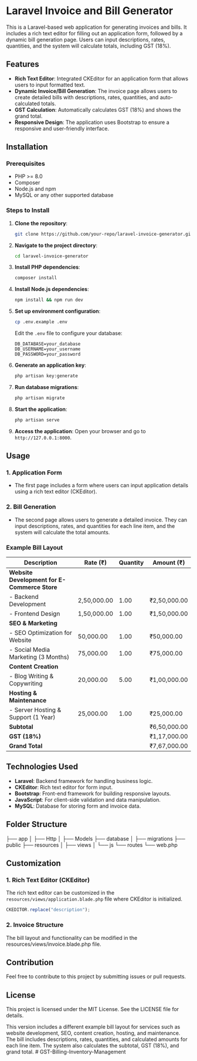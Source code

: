 # Laravel Invoice and Bill Generator

This is a Laravel-based web application for generating invoices and bills. It includes a rich text editor for filling out an application form, followed by a dynamic bill generation page. Users can input descriptions, rates, quantities, and the system will calculate totals, including GST (18%).

## Features

-   **Rich Text Editor**: Integrated CKEditor for an application form that allows users to input formatted text.
-   **Dynamic Invoice/Bill Generation**: The invoice page allows users to create detailed bills with descriptions, rates, quantities, and auto-calculated totals.
-   **GST Calculation**: Automatically calculates GST (18%) and shows the grand total.
-   **Responsive Design**: The application uses Bootstrap to ensure a responsive and user-friendly interface.

## Installation

### Prerequisites

-   PHP >= 8.0
-   Composer
-   Node.js and npm
-   MySQL or any other supported database

### Steps to Install

1. **Clone the repository**:

    ```bash
    git clone https://github.com/your-repo/laravel-invoice-generator.git
    ```

2. **Navigate to the project directory**:

    ```bash
    cd laravel-invoice-generator
    ```

3. **Install PHP dependencies**:

    ```bash
    composer install
    ```

4. **Install Node.js dependencies**:

    ```bash
    npm install && npm run dev
    ```

5. **Set up environment configuration**:

    ```bash
    cp .env.example .env
    ```

    Edit the `.env` file to configure your database:

    ```env
    DB_DATABASE=your_database
    DB_USERNAME=your_username
    DB_PASSWORD=your_password
    ```

6. **Generate an application key**:

    ```bash
    php artisan key:generate
    ```

7. **Run database migrations**:

    ```bash
    php artisan migrate
    ```

8. **Start the application**:

    ```bash
    php artisan serve
    ```

9. **Access the application**:
   Open your browser and go to `http://127.0.0.1:8000`.

## Usage

### 1. Application Form

-   The first page includes a form where users can input application details using a rich text editor (CKEditor).

### 2. Bill Generation

-   The second page allows users to generate a detailed invoice. They can input descriptions, rates, and quantities for each line item, and the system will calculate the total amounts.

### Example Bill Layout

| Description                                  | Rate (&#8377;) | Quantity | Amount (&#8377;)   |
| -------------------------------------------- | -------------- | -------- | ------------------ |
| **Website Development for E-Commerce Store** |                |          |                    |
| - Backend Development                        | 2,50,000.00    | 1.00     | &#8377;2,50,000.00 |
| - Frontend Design                            | 1,50,000.00    | 1.00     | &#8377;1,50,000.00 |
| **SEO & Marketing**                          |                |          |                    |
| - SEO Optimization for Website               | 50,000.00      | 1.00     | &#8377;50,000.00   |
| - Social Media Marketing (3 Months)          | 75,000.00      | 1.00     | &#8377;75,000.00   |
| **Content Creation**                         |                |          |                    |
| - Blog Writing & Copywriting                 | 20,000.00      | 5.00     | &#8377;1,00,000.00 |
| **Hosting & Maintenance**                    |                |          |                    |
| - Server Hosting & Support (1 Year)          | 25,000.00      | 1.00     | &#8377;25,000.00   |
| **Subtotal**                                 |                |          | &#8377;6,50,000.00 |
| **GST (18%)**                                |                |          | &#8377;1,17,000.00 |
| **Grand Total**                              |                |          | &#8377;7,67,000.00 |

## Technologies Used

-   **Laravel**: Backend framework for handling business logic.
-   **CKEditor**: Rich text editor for form input.
-   **Bootstrap**: Front-end framework for building responsive layouts.
-   **JavaScript**: For client-side validation and data manipulation.
-   **MySQL**: Database for storing form and invoice data.

## Folder Structure

├── app │ ├── Http │ ├── Models ├── database │ ├── migrations ├── public ├── resources │ ├── views │ └── js └── routes └── web.php

## Customization

### 1. Rich Text Editor (CKEditor)

The rich text editor can be customized in the `resources/views/application.blade.php` file where CKEditor is initialized.

```javascript
CKEDITOR.replace("description");
```

### 2. Invoice Structure

The bill layout and functionality can be modified in the resources/views/invoice.blade.php file.

## Contribution

Feel free to contribute to this project by submitting issues or pull requests.

## License

This project is licensed under the MIT License. See the LICENSE file for details.

This version includes a different example bill layout for services such as website development, SEO, content creation, hosting, and maintenance. The bill includes descriptions, rates, quantities, and calculated amounts for each line item. The system also calculates the subtotal, GST (18%), and grand total.
#   G S T - B i l l i n g - I n v e n t o r y - M a n a g e m e n t 
 
 
